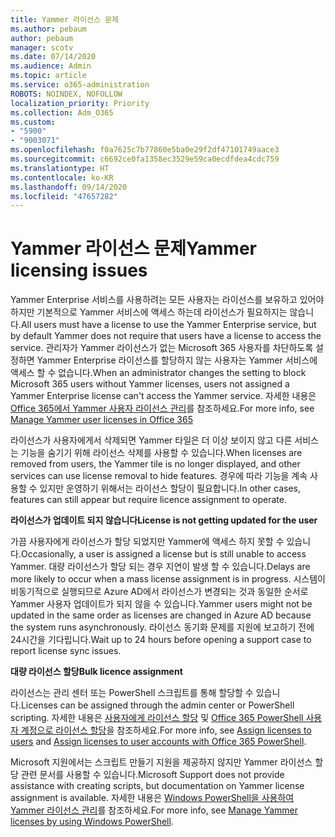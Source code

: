 ```yaml
---
title: Yammer 라이선스 문제
ms.author: pebaum
author: pebaum
manager: scotv
ms.date: 07/14/2020
ms.audience: Admin
ms.topic: article
ms.service: o365-administration
ROBOTS: NOINDEX, NOFOLLOW
localization_priority: Priority
ms.collection: Adm_O365
ms.custom:
- "5900"
- "9003071"
ms.openlocfilehash: f0a7625c7b77860e5ba0e29f2df47101749aace3
ms.sourcegitcommit: c6692ce0fa1358ec3529e59ca0ecdfdea4cdc759
ms.translationtype: HT
ms.contentlocale: ko-KR
ms.lasthandoff: 09/14/2020
ms.locfileid: "47657282"
---
```

# <a name="yammer-licensing-issues"></a><span data-ttu-id="d2df7-102">Yammer 라이선스 문제</span><span class="sxs-lookup"><span data-stu-id="d2df7-102">Yammer licensing issues</span></span>

<span data-ttu-id="d2df7-103">Yammer Enterprise 서비스를 사용하려는 모든 사용자는 라이선스를 보유하고 있어야 하지만 기본적으로 Yammer 서비스에 액세스 하는데 라이선스가 필요하지는 않습니다.</span><span class="sxs-lookup"><span data-stu-id="d2df7-103">All users must have a license to use the Yammer Enterprise service, but by default Yammer does not require that users have a license to access the service.</span></span> <span data-ttu-id="d2df7-104">관리자가 Yammer 라이선스가 없는 Microsoft 365 사용자를 차단하도록 설정하면 Yammer Enterprise 라이선스를 할당하지 않는 사용자는 Yammer 서비스에 액세스 할 수 없습니다.</span><span class="sxs-lookup"><span data-stu-id="d2df7-104">When an administrator changes the setting to block Microsoft 365 users without Yammer licenses, users not assigned a Yammer Enterprise license can't access the Yammer service.</span></span> <span data-ttu-id="d2df7-105">자세한 내용은 [Office 365에서 Yammer 사용자 라이선스 관리](https://docs.microsoft.com/yammer/manage-yammer-users/manage-yammer-licenses-in-office-365)를 참조하세요.</span><span class="sxs-lookup"><span data-stu-id="d2df7-105">For more info, see [Manage Yammer user licenses in Office 365](https://docs.microsoft.com/yammer/manage-yammer-users/manage-yammer-licenses-in-office-365)</span></span> 

<span data-ttu-id="d2df7-106">라이선스가 사용자에게서 삭제되면 Yammer 타일은 더 이상 보이지 않고 다른 서비스는 기능을 숨기기 위해 라이선스 삭제를 사용할 수 있습니다.</span><span class="sxs-lookup"><span data-stu-id="d2df7-106">When licenses are removed from users, the Yammer tile is no longer displayed, and other services can use license removal to hide features.</span></span> <span data-ttu-id="d2df7-107">경우에 따라 기능을 계속 사용할 수 있지만 운영하기 위해서는 라이선스 할당이 필요합니다.</span><span class="sxs-lookup"><span data-stu-id="d2df7-107">In other cases, features can still appear but require licence assignment to operate.</span></span>  

<span data-ttu-id="d2df7-108">**라이선스가 업데이트 되지 않습니다**</span><span class="sxs-lookup"><span data-stu-id="d2df7-108">**License is not getting updated for the user**</span></span>  

<span data-ttu-id="d2df7-109">가끔 사용자에게 라이선스가 할당 되었지만 Yammer에 액세스 하지 못할 수 있습니다.</span><span class="sxs-lookup"><span data-stu-id="d2df7-109">Occasionally, a user is assigned a license but is still unable to access Yammer.</span></span> <span data-ttu-id="d2df7-110">대량 라이선스가 할당 되는 경우 지연이 발생 할 수 있습니다.</span><span class="sxs-lookup"><span data-stu-id="d2df7-110">Delays are more likely to occur when a mass license assignment is in progress.</span></span> <span data-ttu-id="d2df7-111">시스템이 비동기적으로 실행되므로 Azure AD에서 라이선스가 변경되는 것과 동일한 순서로 Yammer 사용자 업데이트가 되지 않을 수 있습니다.</span><span class="sxs-lookup"><span data-stu-id="d2df7-111">Yammer users might not be updated in the same order as licenses are changed in Azure AD because the system runs asynchronously.</span></span> <span data-ttu-id="d2df7-112">라이선스 동기화 문제를 지원에 보고하기 전에 24시간을 기다립니다.</span><span class="sxs-lookup"><span data-stu-id="d2df7-112">Wait up to 24 hours before opening a support case to report license sync issues.</span></span>  

<span data-ttu-id="d2df7-113">**대량 라이선스 할당**</span><span class="sxs-lookup"><span data-stu-id="d2df7-113">**Bulk licence assignment**</span></span>  

<span data-ttu-id="d2df7-114">라이선스는 관리 센터 또는 PowerShell 스크립트를 통해 할당할 수 있습니다.</span><span class="sxs-lookup"><span data-stu-id="d2df7-114">Licenses can be assigned through the admin center or PowerShell scripting.</span></span> <span data-ttu-id="d2df7-115">자세한 내용은 [사용자에게 라이선스 할당](https://docs.microsoft.com/microsoft-365/admin/manage/assign-licenses-to-users) 및 [Office 365 PowerShell 사용자 계정으로 라이선스 할당](https://docs.microsoft.com/office365/enterprise/powershell/assign-licenses-to-user-accounts-with-office-365-powershell)을 참조하세요.</span><span class="sxs-lookup"><span data-stu-id="d2df7-115">For more info, see [Assign licenses to users](https://docs.microsoft.com/microsoft-365/admin/manage/assign-licenses-to-users) and [Assign licenses to user accounts with Office 365 PowerShell](https://docs.microsoft.com/office365/enterprise/powershell/assign-licenses-to-user-accounts-with-office-365-powershell).</span></span> 

<span data-ttu-id="d2df7-116">Microsoft 지원에서는 스크립트 만들기 지원을 제공하지 않지만 Yammer 라이선스 할당 관련 문서를 사용할 수 있습니다.</span><span class="sxs-lookup"><span data-stu-id="d2df7-116">Microsoft Support does not provide assistance with creating scripts, but documentation on Yammer license assignment is available.</span></span> <span data-ttu-id="d2df7-117">자세한 내용은 [Windows PowerShell을 사용하여 Yammer 라이선스 관리](https://docs.microsoft.com/yammer/manage-yammer-users/manage-yammer-licenses-in-office-365#manage-yammer-licenses-by-using-windows-powershell)를 참조하세요.</span><span class="sxs-lookup"><span data-stu-id="d2df7-117">For more info, see [Manage Yammer licenses by using Windows PowerShell](https://docs.microsoft.com/yammer/manage-yammer-users/manage-yammer-licenses-in-office-365#manage-yammer-licenses-by-using-windows-powershell).</span></span>